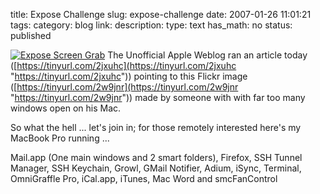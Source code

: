 title: Expose Challenge
slug: expose-challenge
date: 2007-01-26 11:01:21
tags: 
category: blog
link: 
description: 
type: text
has_math: no
status: published

[![Expose Screen Grab](/wp-content/uploads/2007/01/369014447_bfb5f666ac.jpg)](https://tinyurl.com/24ur98 "https://tinyurl.com/24ur98")
The Unofficial Apple Weblog ran an article today ([https://tinyurl.com/2jxuhc](https://tinyurl.com/2jxuhc "https://tinyurl.com/2jxuhc")) pointing to this Flickr image ([https://tinyurl.com/2w9jnr](https://tinyurl.com/2w9jnr "https://tinyurl.com/2w9jnr")) made by someone with with far too many windows open on his Mac.

So what the hell ... let's join in; for those remotely interested here's my MacBook Pro running ...

Mail.app (One main windows and 2 smart folders), Firefox, SSH Tunnel Manager, SSH Keychain, Growl, GMail Notifier, Adium, iSync, Terminal, OmniGraffle Pro, iCal.app, iTunes, Mac Word and smcFanControl

